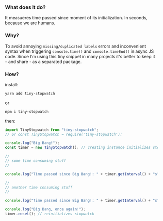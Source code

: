 ### What does it do?

It measueres time passed since moment of its initialization. In seconds, because we are humans.

### Why?

To avoid annoying `missing/duplicated labels` errors and inconvenient syntax when triggering `console.time()` and `console.timeEnd()` in async JS code. Since I'm using this tiny snippet in many projects it's better to keep it - and share - as a separated package.

### How?

install:

```bash
yarn add tiny-stopwatch
```

or

```bash
npm i tiny-stopwatch
```

then:

```javascript
import TinyStopwatch from "tiny-stopwatch";
// or const TinyStopwatch = require('tiny-stopwatch');

console.log("Big Bang!");
const timer = new TinyStopwatch(); // creating instance initializes stopwatch

//
// some time consuming stuff
//

console.log("Time passed since Big Bang!: " + timer.getInterval() + "s");

//
// another time consuming stuff
//

console.log("Time passed since Big Bang!: " + timer.getInterval() + "s");

console.log("Big Bang, once again!");
timer.reset(); // reinitializes stopwatch
```
